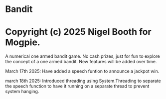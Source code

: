 # Bandit

# Copyright (c) 2025 Nigel Booth for Mogpie.

A numerical one armed bandit game.  No cash prizes, just for fun to explore the concept of a one armed bandit.  New features will be added over time.

March 17th 2025:  Have added a speech funtion to announce a jackpot win.

march 18th 2025:  Introduced threading using System.Threading to separate the speech function to have it running on a separate thread to prevent system hanging.
